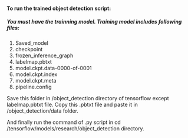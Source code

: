 #### To run the trained object detection script:

##### You must have the trainning model. Training model includes following files:
1. Saved_model
2. checkpoint
3. frozen_inference_graph
4. labelmap.pbtxt
5. model.ckpt.data-0000-of-0001
6. model.ckpt.index
7. model.ckpt.meta
8. pipeline.config

Save this folder in /object_detection directory of tensorflow except labelmap.pbtxt file. Copy this .pbtxt file and paste it in /object_detection/data folder.

And finally run the command of .py script in cd /tensorflow/models/research/object_detection directory.

